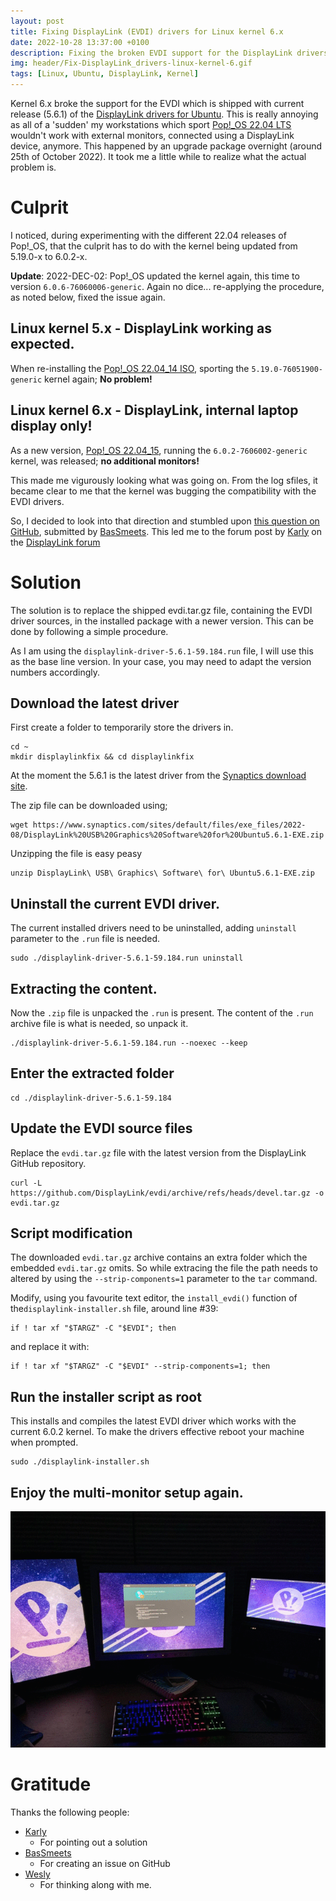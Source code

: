 ```yaml
---
layout: post
title: Fixing DisplayLink (EVDI) drivers for Linux kernel 6.x
date: 2022-10-28 13:37:00 +0100
description: Fixing the broken EVDI support for the DisplayLink drivers
img: header/Fix-DisplayLink_drivers-linux-kernel-6.gif
tags: [Linux, Ubuntu, DisplayLink, Kernel]
---
```


Kernel 6.x broke the support for the EVDI which is shipped with current release (5.6.1) of the [DisplayLink drivers for Ubuntu](https://www.synaptics.com/products/displaylink-graphics/downloads/ubuntu). This is really annoying as all of a 'sudden' my workstations which sport [Pop!_OS 22.04 LTS](https://pop.system76.com/) wouldn't work with external monitors, connected using a DisplayLink device, anymore. This happened by an upgrade package overnight (around 25th of October 2022). It took me a little while to realize what the actual problem is.

# Culprit

I noticed, during experimenting with the different 22.04 releases of Pop!_OS, that the culprit has to do with the kernel being updated from 5.19.0-x to 6.0.2-x.

__Update__: 2022-DEC-02: Pop!_OS updated the kernel again, this time to version `6.0.6-76060006-generic`. Again no dice... re-applying the procedure, as noted below, fixed the issue again.

## Linux kernel 5.x - DisplayLink working as expected.

When re-installing the [Pop!_OS 22.04_14 ISO](https://iso.pop-os.org/22.04/amd64/intel/14/pop-os_22.04_amd64_intel_14.iso), sporting the `5.19.0-76051900-generic` kernel again; **No problem!**

## Linux kernel 6.x - DisplayLink, internal laptop display only!

As a new version, [Pop!_OS 22.04_15](https://iso.pop-os.org/22.04/amd64/intel/15/pop-os_22.04_amd64_intel_15.iso), running the `6.0.2-7606002-generic` kernel, was released; **no additional monitors!**

This made me vigurously looking what was going on. From the log sfiles, it became clear to me that the kernel was bugging the compatibility with the EVDI drivers.

So, I decided to look into that direction and stumbled upon [this question on GitHub](https://github.com/DisplayLink/evdi/issues/383), submitted by [BasSmeets](https://github.com/BasSmeets). This led me to the forum post by [Karly](https://www.displaylink.org/forum/member.php?u=23243) on the [DisplayLink forum](https://www.displaylink.org/forum/showpost.php?p=92453&postcount=3)

# Solution

The solution is to replace the shipped evdi.tar.gz file, containing the EVDI driver sources, in the installed package with a newer version. This can be done by following a simple procedure.

As I am using the `displaylink-driver-5.6.1-59.184.run` file, I will use this as the base line version. In your case, you may need to adapt the version numbers accordingly.

## Download the latest driver

First create a folder to temporarily store the drivers in.

    cd ~
    mkdir displaylinkfix && cd displaylinkfix

At the moment the 5.6.1 is the latest driver from the [Synaptics download site](https://www.synaptics.com/products/displaylink-graphics/downloads/ubuntu).

The zip file can be downloaded using;

    wget https://www.synaptics.com/sites/default/files/exe_files/2022-08/DisplayLink%20USB%20Graphics%20Software%20for%20Ubuntu5.6.1-EXE.zip


Unzipping the file is easy peasy

    unzip DisplayLink\ USB\ Graphics\ Software\ for\ Ubuntu5.6.1-EXE.zip 

## Uninstall the current EVDI driver. 

The current installed drivers need to be uninstalled, adding `uninstall` parameter to the `.run` file is needed.

    sudo ./displaylink-driver-5.6.1-59.184.run uninstall

## Extracting the content.

Now the `.zip` file is unpacked the `.run` is present. The content of the `.run` archive file is what is needed, so unpack it.

    ./displaylink-driver-5.6.1-59.184.run --noexec --keep

## Enter the extracted folder

    cd ./displaylink-driver-5.6.1-59.184

## Update the EVDI source files

Replace the `evdi.tar.gz` file with the latest version from the DisplayLink GitHub repository.

    curl -L https://github.com/DisplayLink/evdi/archive/refs/heads/devel.tar.gz -o evdi.tar.gz

## Script modification

The downloaded `evdi.tar.gz` archive contains an extra folder which the embedded `evdi.tar.gz` omits. So while extracing the file the path needs to altered by using the `--strip-components=1` parameter to the `tar` command.

Modify, using you favourite text editor, the `install_evdi()` function of the`displaylink-installer.sh` file, around line #39:

    if ! tar xf "$TARGZ" -C "$EVDI"; then

and replace it with:

    if ! tar xf "$TARGZ" -C "$EVDI" --strip-components=1; then

## Run the installer script as root

This installs and compiles the latest EVDI driver which works with the current 6.0.2 kernel. To make the drivers effective reboot your machine when prompted.

    sudo ./displaylink-installer.sh

## Enjoy the multi-monitor setup again.

![](/assets/img/Fix-DisplayLink_drivers-linux-kernel-6-whoohoo.gif)

# Gratitude

Thanks the following people:

*   [Karly](https://www.displaylink.org/forum/member.php?u=23243)
    *   For pointing out a solution
*   [BasSmeets](https://github.com/BasSmeets)
    *   For creating an issue on GitHub
*   [Wesly](https://github.com/wezzynl)
    *   For thinking along with me.
